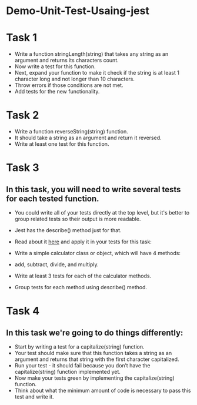 # Demo-Unit-Test-Usaing-jest

# Task 1
- Write a function stringLength(string) that takes any string as an argument and returns its characters count.
- Now write a test for this function.
- Next, expand your function to make it check if the string is at least 1 character long and not longer than 10 characters.
- Throw errors if those conditions are not met.
- Add tests for the new functionality.


# Task 2
- Write a function reverseString(string) function. 
- It should take a string as an argument and return it reversed.
- Write at least one test for this function.


# Task 3
##  In this task, you will need to write several tests for each tested function.
- You could write all of your tests directly at the top level, but it's better to group related tests so their output is more readable. 
- Jest has the describe() method just for that.
- Read about it [here](https://jestjs.io/docs/api#describename-fn)  and apply it in your tests for this task:

- Write a simple calculator class or object, which will have 4 methods:
- add, subtract, divide, and multiply.
- Write at least 3 tests for each of the calculator methods.
- Group tests for each method using describe() method.


# Task 4
## In this task we're going to do things differently:

- Start by writing a test for a capitalize(string) function. 
- Your test should make sure that this function takes a string as an argument and returns that string with the first character capitalized.
- Run your test - it should fail because you don’t have the capitalize(string) function implemented yet.
- Now make your tests green by implementing the capitalize(string) function. 
- Think about what the minimum amount of code is necessary to pass this test and write it.
